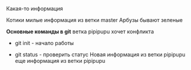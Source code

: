 Какая-то информация

Котики милые
информация из ветки master
Арбузы бывают зеленые

**Основные команды в git**
ветка pipipupu хочет конфликта
* git init - начало работы

* git status - проверить статус
Новая информация из ветки pipipupu
еще информация   из ветки pipipupu